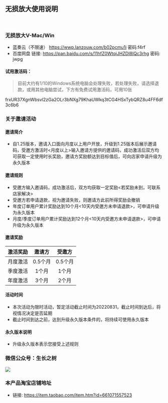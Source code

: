 
## 无损放大使用说明
<br>

### 无损放大V-Mac/Win

<!-- - 微云（不限速）
链接：https://share.weiyun.com/sZ33HPeZ 密码：qpt33t -->
- 蓝奏云（不限速）
https://wwp.lanzouw.com/b02pcmu1i 密码:f4rf
- 百度网盘
链接: https://pan.baidu.com/s/11hfZ0WtqiJHZDI8lQc3rhg  密码: jwpg


#### 试用激活码：
> <g>目前大约有1/10的Windows系统电脑会处理失败，若处理失败，请选择退款，或用其他电脑尝试，下方有免费试用激活码，可用10张


<g>frxUR37XgnWbsvl2zGa2OLr3bNXg79KhaUWkq3tCG4HSxTybQRZ8u4FF6df3c6b6

### <green>关于邀请活动
#### 邀请简介
- 自1.25版本，邀请入口面向月度以上用户开放，升级到1.25版本后展示邀请码，受邀方激活时<月度以上>输入邀请方提供的邀请码，成功激活后双方均可获取一定使用时长奖励，邀请方奖励额达到目标值后，可向店家申请升级为<green>永久版本
#### 邀请规则
- 受邀方输入邀请码，成功激活后，双方均获取一定奖励<green><若奖励未到，可联系店家解决>
- 受邀方若申请退款，视为邀请失败，则邀请方此前所得奖励会撤销
- 年度订单用户累计奖励达到10个月<10天内受邀方未申请退款>，可申请升级为永久版本
- 月度/季度订单用户累计奖励达到12个月<10天内受邀方未申请退款>，可申请升级为永久版本
#### 邀请奖励
|激活奖励| 邀请方  | 受邀方 |
|:-------:| :-------: | :------: |
|月度激活| 0.5个月 |   0.5个月   |
|季度激活| 1个月 |   1个月   |
|年度激活| 3个月 |   2个月   |

#### 活动时间
- 本次活动为限时活动，暂定活动截止时间为<red>20220831</red>，截止时间到达后，将视情况决定是否延期
- 截止时间到达之前，达到升级永久版本条件的，将持续可使用永久版本

#### 永久版本说明
- 升级永久版本表示您接受上述规则

### <green>微信公众号：生长之树
![](https://jasonmin.github.io/newsky/assets/qrcode_for.jpg)

### <green>本产品淘宝店铺地址
- 链接: https://item.taobao.com/item.htm?id=661071557523

<!-- ### <green>产品推荐
- 各大音乐vip下载音乐格式批量解码转mp3，便于长久保存，随处可播，支持ncm，qmc，kgm 等等      
链接: https://item.taobao.com/item.htm?id=675399145206 -->

<head>
    <link rel="stylesheet" type="text/css" href="../style/style.css">
</head>
